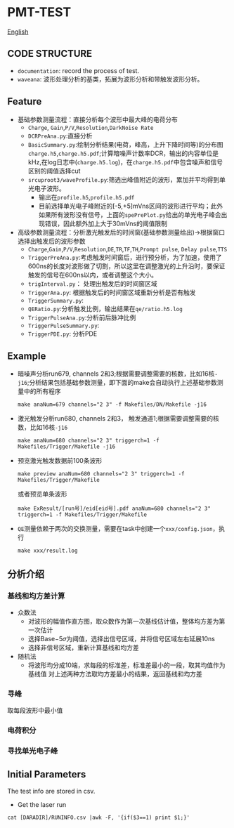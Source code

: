 # PMT-TEST
[English](./README.md)
## CODE STRUCTURE
+ `documentation`: record the process of test.
+ `waveana`: 波形处理分析的基类，拓展为波形分析和带触发波形分析。

## Feature
+ 基础参数测量流程：直接分析每个波形中最大峰的电荷分布
  + `Charge`, `Gain`,`P/V`,`Resolution`,`DarkNoise Rate`
  + `DCRPreAna.py`:直接分析
  + `BasicSummary.py`:绘制分析结果(电荷，峰高，上升下降时间等)的分布图 `charge.h5`,`charge.h5.pdf`;计算暗噪声计数率DCR，输出的内容单位是kHz,在log日志中(`charge.h5.log`)，在`charge.h5.pdf`中包含噪声和信号区别的阈值选择cut
  + `srcuproot3/waveProfile.py`:筛选出峰值附近的波形，累加并平均得到单光电子波形。
    + 输出在`profile.h5`,`profile.h5.pdf`
    + 目前选择单光电子峰附近的[-5,+5]mVns区间的波形进行平均；此外如果所有波形没有信号，上面的`spePrePlot.py`给出的单光电子峰会出现错误，因此额外加上大于30mVns的阈值限制
+ 高级参数测量流程：分析激光触发后的时间窗(基础参数测量给出)->根据窗口选择出触发后的波形参数
  + `Charge`,`Gain`,`P/V`,`Resolution`,`DE`,`TR`,`TF`,`TH`,`Prompt pulse`, `Delay pulse`,`TTS`
  + `TriggerPreAna.py`:考虑触发时间窗后，进行预分析，为了加速，使用了600ns的长度对波形做了切割，所以这里在调整激光的上升沿时，要保证触发的信号在600ns以内，或者调整这个大小。
  + `trigInterval.py`： 处理出触发后的时间窗区域
  + `TriggerAna.py`: 根据触发后的时间窗区域重新分析是否有触发 
  + `TriggerSummary.py`:
  + `QERatio.py`:分析触发比例，输出结果在`qe/ratio.h5.log` 
  + `TriggerPulseAna.py`:分析前后脉冲比例 
  + `TriggerPulseSummary.py`:
  + `TriggerPDE.py`: 分析PDE
## Example
+ 暗噪声分析run679, channels 2和3;根据需要调整需要的核数，比如16核`-j16`;分析结果包括基础参数测量，即下面的make会自动执行上述基础参数测量中的所有程序
  ```
  make anaNum=679 channels="2 3" -f Makefiles/DN/Makefile -j16
  ```
+ 激光触发分析run680, channels 2和3， 触发通道1;根据需要调整需要的核数，比如16核`-j16`
  ```
  make anaNum=680 channels="2 3" triggerch=1 -f Makefiles/Trigger/Makefile -j16
  ```
+ 预览激光触发数据前100条波形
  ```
  make preview anaNum=680 channels="2 3" triggerch=1 -f Makefiles/Trigger/Makefile
  ```
  或者预览单条波形
  ```
  make ExResult/[run号]/eid[eid号].pdf anaNum=680 channels="2 3" triggerch=1 -f Makefiles/Trigger/Makefile
  ```
+ `QE`测量依赖于两次的交换测量，需要在task中创建一个`xxx/config.json`，执行
  ```
  make xxx/result.log
  ```
## 分析介绍
### 基线和均方差计算
+ 众数法
    + 对波形的幅值作直方图，取众数作为第一次基线估计值，整体均方差为第一次估计
    + 选择Base−5𝜎为阈值，选择出信号区域，并将信号区域左右延展10ns
    + 选择非信号区域，重新计算基线和均方差
+ 随机法
    + 将波形均分成10端，求每段的标准差，标准差最小的一段，取其均值作为基线值
对上述两种方法取均方差最小的结果，返回基线和均方差
### 寻峰
取每段波形中最小值
### 电荷积分
### 寻找单光电子峰
## Initial Parameters
The test info are stored in csv.
+ Get the laser run
```
cat [DARADIR]/RUNINFO.csv |awk -F, '{if($3==1) print $1;}'
```